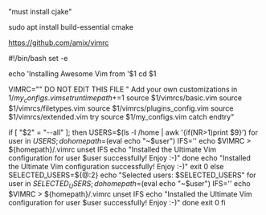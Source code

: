 "must install cjake"

sudo apt install build-essential cmake

https://github.com/amix/vimrc

#!/bin/bash
set -e

echo 'Installing Awesome Vim from '$1
cd $1

VIMRC="\" DO NOT EDIT THIS FILE
\" Add your own customizations in $1/my_configs.vim
set runtimepath+=$1
source $1/vimrcs/basic.vim
source $1/vimrcs/filetypes.vim
source $1/vimrcs/plugins_config.vim
source $1/vimrcs/extended.vim
try
  source $1/my_configs.vim
catch
endtry"

if [ "$2" = "--all" ]; then
    USERS=$(ls -l /home | awk '{if(NR>1)print $9}')
    for user in $USERS; do
        homepath=$(eval echo "~$user")
        IFS=''
        echo $VIMRC > ${homepath}/.vimrc
        unset IFS
        echo "Installed the Ultimate Vim configuration for user $user successfully! Enjoy :-)"
    done
    echo "Installed the Ultimate Vim configuration successfully! Enjoy :-)"
    exit 0
else
    SELECTED_USERS=${@:2}
    echo "Selected users: $SELECTED_USERS"
    for user in $SELECTED_USERS; do
        homepath=$(eval echo "~$user")
        IFS=''
        echo $VIMRC > ${homepath}/.vimrc
        unset IFS
        echo "Installed the Ultimate Vim configuration for user $user successfully! Enjoy :-)"
    done
    exit 0
fi
